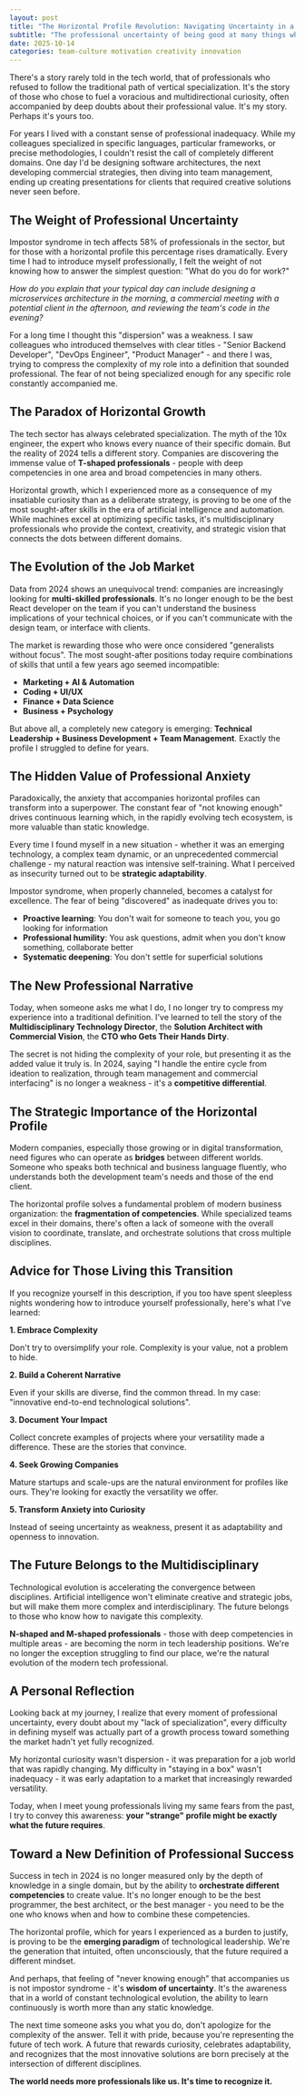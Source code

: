 ```yaml
---
layout: post
title: "The Horizontal Profile Revolution: Navigating Uncertainty in a Tech World that Rewards Versatility"
subtitle: "The professional uncertainty of being good at many things while colleagues mastered one, and why that stopped feeling like a weakness"
date: 2025-10-14
categories: team-culture motivation creativity innovation
---
```


There's a story rarely told in the tech world, that of professionals who refused to follow the traditional path of vertical specialization. It's the story of those who chose to fuel a voracious and multidirectional curiosity, often accompanied by deep doubts about their professional value. It's my story. Perhaps it's yours too.

For years I lived with a constant sense of professional inadequacy. While my colleagues specialized in specific languages, particular frameworks, or precise methodologies, I couldn't resist the call of completely different domains. One day I'd be designing software architectures, the next developing commercial strategies, then diving into team management, ending up creating presentations for clients that required creative solutions never seen before.

## The Weight of Professional Uncertainty

Impostor syndrome in tech affects 58% of professionals in the sector, but for those with a horizontal profile this percentage rises dramatically. Every time I had to introduce myself professionally, I felt the weight of not knowing how to answer the simplest question: "What do you do for work?"

*How do you explain that your typical day can include designing a microservices architecture in the morning, a commercial meeting with a potential client in the afternoon, and reviewing the team's code in the evening?*

For a long time I thought this "dispersion" was a weakness. I saw colleagues who introduced themselves with clear titles - "Senior Backend Developer", "DevOps Engineer", "Product Manager" - and there I was, trying to compress the complexity of my role into a definition that sounded professional. The fear of not being specialized enough for any specific role constantly accompanied me.

## The Paradox of Horizontal Growth

The tech sector has always celebrated specialization. The myth of the 10x engineer, the expert who knows every nuance of their specific domain. But the reality of 2024 tells a different story. Companies are discovering the immense value of **T-shaped professionals** - people with deep competencies in one area and broad competencies in many others.

Horizontal growth, which I experienced more as a consequence of my insatiable curiosity than as a deliberate strategy, is proving to be one of the most sought-after skills in the era of artificial intelligence and automation. While machines excel at optimizing specific tasks, it's multidisciplinary professionals who provide the context, creativity, and strategic vision that connects the dots between different domains.

## The Evolution of the Job Market

Data from 2024 shows an unequivocal trend: companies are increasingly looking for **multi-skilled professionals**. It's no longer enough to be the best React developer on the team if you can't understand the business implications of your technical choices, or if you can't communicate with the design team, or interface with clients.

The market is rewarding those who were once considered "generalists without focus". The most sought-after positions today require combinations of skills that until a few years ago seemed incompatible:

- **Marketing + AI & Automation**
- **Coding + UI/UX**
- **Finance + Data Science**
- **Business + Psychology**

But above all, a completely new category is emerging: **Technical Leadership + Business Development + Team Management**. Exactly the profile I struggled to define for years.

## The Hidden Value of Professional Anxiety

Paradoxically, the anxiety that accompanies horizontal profiles can transform into a superpower. The constant fear of "not knowing enough" drives continuous learning which, in the rapidly evolving tech ecosystem, is more valuable than static knowledge.

Every time I found myself in a new situation - whether it was an emerging technology, a complex team dynamic, or an unprecedented commercial challenge - my natural reaction was intensive self-training. What I perceived as insecurity turned out to be **strategic adaptability**.

Impostor syndrome, when properly channeled, becomes a catalyst for excellence. The fear of being "discovered" as inadequate drives you to:

- **Proactive learning**: You don't wait for someone to teach you, you go looking for information
- **Professional humility**: You ask questions, admit when you don't know something, collaborate better
- **Systematic deepening**: You don't settle for superficial solutions

## The New Professional Narrative

Today, when someone asks me what I do, I no longer try to compress my experience into a traditional definition. I've learned to tell the story of the **Multidisciplinary Technology Director**, the **Solution Architect with Commercial Vision**, the **CTO who Gets Their Hands Dirty**.

The secret is not hiding the complexity of your role, but presenting it as the added value it truly is. In 2024, saying "I handle the entire cycle from ideation to realization, through team management and commercial interfacing" is no longer a weakness - it's a **competitive differential**.

## The Strategic Importance of the Horizontal Profile

Modern companies, especially those growing or in digital transformation, need figures who can operate as **bridges** between different worlds. Someone who speaks both technical and business language fluently, who understands both the development team's needs and those of the end client.

The horizontal profile solves a fundamental problem of modern business organization: the **fragmentation of competencies**. While specialized teams excel in their domains, there's often a lack of someone with the overall vision to coordinate, translate, and orchestrate solutions that cross multiple disciplines.

## Advice for Those Living this Transition

If you recognize yourself in this description, if you too have spent sleepless nights wondering how to introduce yourself professionally, here's what I've learned:

**1. Embrace Complexity**

Don't try to oversimplify your role. Complexity is your value, not a problem to hide.

**2. Build a Coherent Narrative**

Even if your skills are diverse, find the common thread. In my case: "innovative end-to-end technological solutions".

**3. Document Your Impact**

Collect concrete examples of projects where your versatility made a difference. These are the stories that convince.

**4. Seek Growing Companies**

Mature startups and scale-ups are the natural environment for profiles like ours. They're looking for exactly the versatility we offer.

**5. Transform Anxiety into Curiosity**

Instead of seeing uncertainty as weakness, present it as adaptability and openness to innovation.

## The Future Belongs to the Multidisciplinary

Technological evolution is accelerating the convergence between disciplines. Artificial intelligence won't eliminate creative and strategic jobs, but will make them more complex and interdisciplinary. The future belongs to those who know how to navigate this complexity.

**N-shaped and M-shaped professionals** - those with deep competencies in multiple areas - are becoming the norm in tech leadership positions. We're no longer the exception struggling to find our place, we're the natural evolution of the modern tech professional.

## A Personal Reflection

Looking back at my journey, I realize that every moment of professional uncertainty, every doubt about my "lack of specialization", every difficulty in defining myself was actually part of a growth process toward something the market hadn't yet fully recognized.

My horizontal curiosity wasn't dispersion - it was preparation for a job world that was rapidly changing. My difficulty in "staying in a box" wasn't inadequacy - it was early adaptation to a market that increasingly rewarded versatility.

Today, when I meet young professionals living my same fears from the past, I try to convey this awareness: **your "strange" profile might be exactly what the future requires**.

## Toward a New Definition of Professional Success

Success in tech in 2024 is no longer measured only by the depth of knowledge in a single domain, but by the ability to **orchestrate different competencies** to create value. It's no longer enough to be the best programmer, the best architect, or the best manager - you need to be the one who knows when and how to combine these competencies.

The horizontal profile, which for years I experienced as a burden to justify, is proving to be the **emerging paradigm** of technological leadership. We're the generation that intuited, often unconsciously, that the future required a different mindset.

And perhaps, that feeling of "never knowing enough" that accompanies us is not impostor syndrome - it's **wisdom of uncertainty**. It's the awareness that in a world of constant technological evolution, the ability to learn continuously is worth more than any static knowledge.

The next time someone asks you what you do, don't apologize for the complexity of the answer. Tell it with pride, because you're representing the future of tech work. A future that rewards curiosity, celebrates adaptability, and recognizes that the most innovative solutions are born precisely at the intersection of different disciplines.

**The world needs more professionals like us. It's time to recognize it.**
